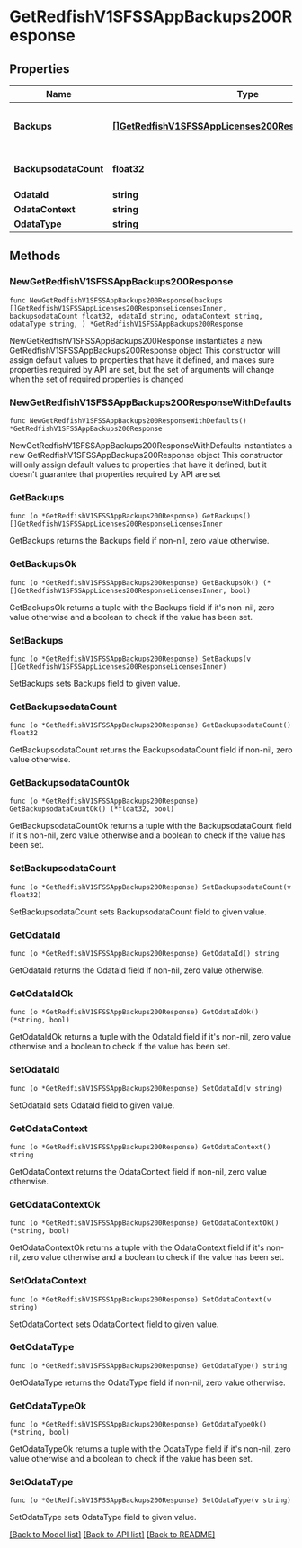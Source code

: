 # GetRedfishV1SFSSAppBackups200Response

## Properties

Name | Type | Description | Notes
------------ | ------------- | ------------- | -------------
**Backups** | [**[]GetRedfishV1SFSSAppLicenses200ResponseLicensesInner**](GetRedfishV1SFSSAppLicenses200ResponseLicensesInner.md) | A set of backups obtained from SFSS | 
**BackupsodataCount** | **float32** | Number of backups available | 
**OdataId** | **string** |  | 
**OdataContext** | **string** |  | 
**OdataType** | **string** |  | 

## Methods

### NewGetRedfishV1SFSSAppBackups200Response

`func NewGetRedfishV1SFSSAppBackups200Response(backups []GetRedfishV1SFSSAppLicenses200ResponseLicensesInner, backupsodataCount float32, odataId string, odataContext string, odataType string, ) *GetRedfishV1SFSSAppBackups200Response`

NewGetRedfishV1SFSSAppBackups200Response instantiates a new GetRedfishV1SFSSAppBackups200Response object
This constructor will assign default values to properties that have it defined,
and makes sure properties required by API are set, but the set of arguments
will change when the set of required properties is changed

### NewGetRedfishV1SFSSAppBackups200ResponseWithDefaults

`func NewGetRedfishV1SFSSAppBackups200ResponseWithDefaults() *GetRedfishV1SFSSAppBackups200Response`

NewGetRedfishV1SFSSAppBackups200ResponseWithDefaults instantiates a new GetRedfishV1SFSSAppBackups200Response object
This constructor will only assign default values to properties that have it defined,
but it doesn't guarantee that properties required by API are set

### GetBackups

`func (o *GetRedfishV1SFSSAppBackups200Response) GetBackups() []GetRedfishV1SFSSAppLicenses200ResponseLicensesInner`

GetBackups returns the Backups field if non-nil, zero value otherwise.

### GetBackupsOk

`func (o *GetRedfishV1SFSSAppBackups200Response) GetBackupsOk() (*[]GetRedfishV1SFSSAppLicenses200ResponseLicensesInner, bool)`

GetBackupsOk returns a tuple with the Backups field if it's non-nil, zero value otherwise
and a boolean to check if the value has been set.

### SetBackups

`func (o *GetRedfishV1SFSSAppBackups200Response) SetBackups(v []GetRedfishV1SFSSAppLicenses200ResponseLicensesInner)`

SetBackups sets Backups field to given value.


### GetBackupsodataCount

`func (o *GetRedfishV1SFSSAppBackups200Response) GetBackupsodataCount() float32`

GetBackupsodataCount returns the BackupsodataCount field if non-nil, zero value otherwise.

### GetBackupsodataCountOk

`func (o *GetRedfishV1SFSSAppBackups200Response) GetBackupsodataCountOk() (*float32, bool)`

GetBackupsodataCountOk returns a tuple with the BackupsodataCount field if it's non-nil, zero value otherwise
and a boolean to check if the value has been set.

### SetBackupsodataCount

`func (o *GetRedfishV1SFSSAppBackups200Response) SetBackupsodataCount(v float32)`

SetBackupsodataCount sets BackupsodataCount field to given value.


### GetOdataId

`func (o *GetRedfishV1SFSSAppBackups200Response) GetOdataId() string`

GetOdataId returns the OdataId field if non-nil, zero value otherwise.

### GetOdataIdOk

`func (o *GetRedfishV1SFSSAppBackups200Response) GetOdataIdOk() (*string, bool)`

GetOdataIdOk returns a tuple with the OdataId field if it's non-nil, zero value otherwise
and a boolean to check if the value has been set.

### SetOdataId

`func (o *GetRedfishV1SFSSAppBackups200Response) SetOdataId(v string)`

SetOdataId sets OdataId field to given value.


### GetOdataContext

`func (o *GetRedfishV1SFSSAppBackups200Response) GetOdataContext() string`

GetOdataContext returns the OdataContext field if non-nil, zero value otherwise.

### GetOdataContextOk

`func (o *GetRedfishV1SFSSAppBackups200Response) GetOdataContextOk() (*string, bool)`

GetOdataContextOk returns a tuple with the OdataContext field if it's non-nil, zero value otherwise
and a boolean to check if the value has been set.

### SetOdataContext

`func (o *GetRedfishV1SFSSAppBackups200Response) SetOdataContext(v string)`

SetOdataContext sets OdataContext field to given value.


### GetOdataType

`func (o *GetRedfishV1SFSSAppBackups200Response) GetOdataType() string`

GetOdataType returns the OdataType field if non-nil, zero value otherwise.

### GetOdataTypeOk

`func (o *GetRedfishV1SFSSAppBackups200Response) GetOdataTypeOk() (*string, bool)`

GetOdataTypeOk returns a tuple with the OdataType field if it's non-nil, zero value otherwise
and a boolean to check if the value has been set.

### SetOdataType

`func (o *GetRedfishV1SFSSAppBackups200Response) SetOdataType(v string)`

SetOdataType sets OdataType field to given value.



[[Back to Model list]](../README.md#documentation-for-models) [[Back to API list]](../README.md#documentation-for-api-endpoints) [[Back to README]](../README.md)


